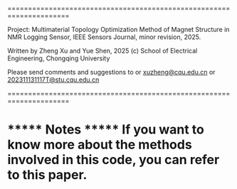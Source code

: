 
=====================================================================

Project: Multimaterial Topology Optimization Method of Magnet Structure in NMR Logging Sensor, IEEE Sensors Journal, minor revision, 2025.

Written by Zheng Xu and Yue Shen, 2025 (c) School of Electrical Engineering, Chongqing University

Please send comments and suggestions to or xuzheng@cqu.edu.cn or 202311131117T@stu.cqu.edu.cn

=====================================================================

***** Notes *****
If you want to know more about the methods involved in this code, you can refer to this paper.
=====================================================================
